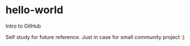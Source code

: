# hello-world
Intro to GitHub

Self study for future reference. Just in case for small community project :)
